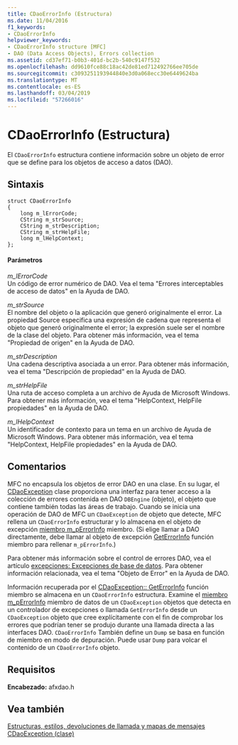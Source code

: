 ```yaml
---
title: CDaoErrorInfo (Estructura)
ms.date: 11/04/2016
f1_keywords:
- CDaoErrorInfo
helpviewer_keywords:
- CDaoErrorInfo structure [MFC]
- DAO (Data Access Objects), Errors collection
ms.assetid: cd37ef71-b0b3-401d-bc2b-540c9147f532
ms.openlocfilehash: dd9610fce88c18ac42de81ed712492766ee705de
ms.sourcegitcommit: c3093251193944840e3d0a068ecc30e6449624ba
ms.translationtype: MT
ms.contentlocale: es-ES
ms.lasthandoff: 03/04/2019
ms.locfileid: "57266016"
---
```

# <a name="cdaoerrorinfo-structure"></a>CDaoErrorInfo (Estructura)

El `CDaoErrorInfo` estructura contiene información sobre un objeto de error que se define para los objetos de acceso a datos (DAO).

## <a name="syntax"></a>Sintaxis

```
struct CDaoErrorInfo
{
    long m_lErrorCode;
    CString m_strSource;
    CString m_strDescription;
    CString m_strHelpFile;
    long m_lHelpContext;
};
```

#### <a name="parameters"></a>Parámetros

*m_lErrorCode*<br/>
Un código de error numérico de DAO. Vea el tema "Errores interceptables de acceso de datos" en la Ayuda de DAO.

*m_strSource*<br/>
El nombre del objeto o la aplicación que generó originalmente el error. La propiedad Source especifica una expresión de cadena que representa el objeto que generó originalmente el error; la expresión suele ser el nombre de la clase del objeto. Para obtener más información, vea el tema "Propiedad de origen" en la Ayuda de DAO.

*m_strDescription*<br/>
Una cadena descriptiva asociada a un error. Para obtener más información, vea el tema "Descripción de propiedad" en la Ayuda de DAO.

*m_strHelpFile*<br/>
Una ruta de acceso completa a un archivo de Ayuda de Microsoft Windows. Para obtener más información, vea el tema "HelpContext, HelpFile propiedades" en la Ayuda de DAO.

*m_lHelpContext*<br/>
Un identificador de contexto para un tema en un archivo de Ayuda de Microsoft Windows. Para obtener más información, vea el tema "HelpContext, HelpFile propiedades" en la Ayuda de DAO.

## <a name="remarks"></a>Comentarios

MFC no encapsula los objetos de error DAO en una clase. En su lugar, el [CDaoException](../../mfc/reference/cdaoexception-class.md) clase proporciona una interfaz para tener acceso a la colección de errores contenida en DAO `DBEngine` (objeto), el objeto que contiene también todas las áreas de trabajo. Cuando se inicia una operación de DAO de MFC un `CDaoException` de objeto que detecte, MFC rellena un `CDaoErrorInfo` estructurar y lo almacena en el objeto de excepción [miembro m_pErrorInfo](../../mfc/reference/cdaoexception-class.md#m_perrorinfo) miembro. (Si elige llamar a DAO directamente, debe llamar al objeto de excepción [GetErrorInfo](../../mfc/reference/cdaoexception-class.md#geterrorinfo) función miembro para rellenar `m_pErrorInfo`.)

Para obtener más información sobre el control de errores DAO, vea el artículo [excepciones: Excepciones de base de datos](../../mfc/exceptions-database-exceptions.md). Para obtener información relacionada, vea el tema "Objeto de Error" en la Ayuda de DAO.

Información recuperada por el [CDaoException:: GetErrorInfo](../../mfc/reference/cdaoexception-class.md#geterrorinfo) función miembro se almacena en un `CDaoErrorInfo` estructura. Examine el [miembro m_pErrorInfo](../../mfc/reference/cdaoexception-class.md#m_perrorinfo) miembro de datos de un `CDaoException` objetos que detecta en un controlador de excepciones o llamada `GetErrorInfo` desde un `CDaoException` objeto que cree explícitamente con el fin de comprobar los errores que podrían tener se produjo durante una llamada directa a las interfaces DAO. `CDaoErrorInfo` También define un `Dump` se basa en función de miembro en modo de depuración. Puede usar `Dump` para volcar el contenido de un `CDaoErrorInfo` objeto.

## <a name="requirements"></a>Requisitos

**Encabezado:** afxdao.h

## <a name="see-also"></a>Vea también

[Estructuras, estilos, devoluciones de llamada y mapas de mensajes](../../mfc/reference/structures-styles-callbacks-and-message-maps.md)<br/>
[CDaoException (clase)](../../mfc/reference/cdaoexception-class.md)
